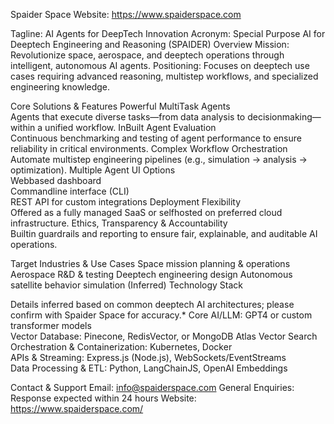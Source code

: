 Spaider Space
Website: https://www.spaiderspace.com

Tagline: AI Agents for DeepTech Innovation
Acronym: Special Purpose AI for Deeptech Engineering and Reasoning (SPAIDER)
Overview
 Mission: Revolutionize space, aerospace, and deeptech operations through intelligent, autonomous AI agents.
 Positioning: Focuses on deeptech use cases requiring advanced reasoning, multistep workflows, and specialized engineering knowledge.

Core Solutions & Features
 Powerful MultiTask Agents  
  Agents that execute diverse tasks—from data analysis to decisionmaking—within a unified workflow.
 InBuilt Agent Evaluation  
  Continuous benchmarking and testing of agent performance to ensure reliability in critical environments.
 Complex Workflow Orchestration  
  Automate multistep engineering pipelines (e.g., simulation → analysis → optimization).
 Multiple Agent UI Options  
   Webbased dashboard  
   Commandline interface (CLI)  
   REST API for custom integrations
 Deployment Flexibility  
  Offered as a fully managed SaaS or selfhosted on preferred cloud infrastructure.
 Ethics, Transparency & Accountability  
  Builtin guardrails and reporting to ensure fair, explainable, and auditable AI operations.

Target Industries & Use Cases
 Space mission planning & operations
 Aerospace R&D & testing
 Deeptech engineering design
 Autonomous satellite behavior simulation
 (Inferred) Technology Stack
 
Details inferred based on common deeptech AI architectures; please confirm with Spaider Space for accuracy.*
 Core AI/LLM: GPT4 or custom transformer models  
 Vector Database: Pinecone, RedisVector, or MongoDB Atlas Vector Search  
 Orchestration & Containerization: Kubernetes, Docker  
 APIs & Streaming: Express.js (Node.js), WebSockets/EventStreams  
 Data Processing & ETL: Python, LangChainJS, OpenAI Embeddings

Contact & Support
 Email: info@spaiderspace.com
 General Enquiries: Response expected within 24 hours
 Website: https://www.spaiderspace.com/
